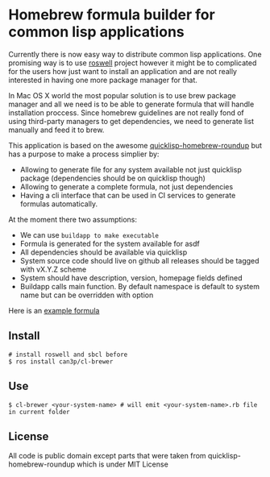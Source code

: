 # Homebrew formula builder for common lisp applications

Currently there is now easy way to distribute common lisp applications.
One promising way is to use [roswell](https://github.com/roswell/roswell) project
however it might be to complicated for the users how just want to install
an application and are not really interested in having one more package manager
for that.

In Mac OS X world the most popular solution is to use brew package manager and all
we need is to be able to generate formula that will handle installation proccess.
Since homebrew guidelines are not really fond of using third-party managers to
get dependencies, we need to generate list manually and feed it to brew.

This application is based on the awesome [quicklisp-homebrew-roundup](https://github.com/benesch/quicklisp-homebrew-roundup)
but has a purpose to make a process simplier by:

* Allowing to generate file for any system available not just quicklisp package (dependencies should be on quicklisp though)
* Allowing to generate a complete formula, not just dependencies
* Having a cli interface that can be used in CI services to generate formulas automatically.

At the moment there two assumptions:

* We can use `buildapp to make executable`
* Formula is generated for the system available for asdf
* All dependencies should be available via quicklisp
* System source code should live on github all releases should be tagged with vX.Y.Z scheme
* System should have description, version, homepage fields defined
* Buildapp calls main function. By default namespace is default to system name but can be overridden with option

Here is an [example formula](https://github.com/can3p/homebrew-cl-journal/blob/master/cl-journal.rb)

## Install

```
# install roswell and sbcl before
$ ros install can3p/cl-brewer
```


## Use

```
$ cl-brewer <your-system-name> # will emit <your-system-name>.rb file in current folder
```

## License

All code is public domain except parts that were taken from quicklisp-homebrew-roundup which is under MIT License
